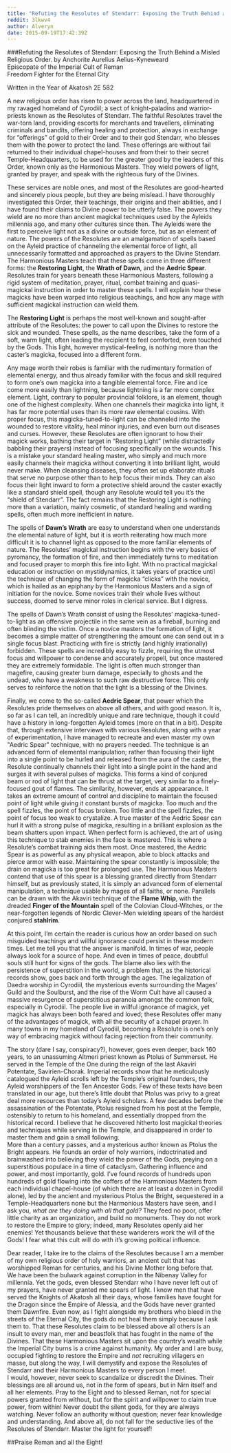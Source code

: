 ```yaml
---
title: "Refuting the Resolutes of Stendarr: Exposing the Truth Behind a Misled Religious Order."
reddit: 3lkwv4
author: Alveryn
date: 2015-09-19T17:42:39Z
---
```


###Refuting the Resolutes of Stendarr: Exposing the Truth Behind a Misled Religious Order.
by Anchorite Aurelius Aelius-Kyneweard    
Episcopate of the Imperial Cult of Reman    
Freedom Fighter for the Eternal City



Written in the Year of Akatosh 2E 582    

A new religious order has risen to power across the land, headquartered in my ravaged homeland of Cyrodiil; a sect of knight-paladins and warrior-priests known as the Resolutes of Stendarr. The faithful Resolutes travel the war-torn land, providing escorts for merchants and travellers, eliminating criminals and bandits, offering healing and protection, always in exchange for “offerings” of gold to their Order and to their god Stendarr, who blesses them with the power to protect the land. These offerings are without fail returned to their individual chapel-houses and from their to their secret Temple-Headquarters, to be used for the greater good by the leaders of this Order, known only as the Harmonious Masters. They wield powers of light, granted by prayer, and speak with the righteous fury of the Divines.    

These services are noble ones, and most of the Resolutes are good-hearted and sincerely pious people, but they are being mislead. I have thoroughly investigated this Order, their teachings, their origins and their abilities, and I have found their claims to Divine power to be utterly false. The powers they wield are no more than ancient magickal techniques used by the Ayleids millennia ago, and many other cultures since then. The Ayleids were the first to perceive light not as a divine or outside force, but as an element of nature. The powers of the Resolutes are an amalgamation of spells based on the Ayleid practice of channeling the elemental force of light, all unnecessarily formatted and approached as prayers to the Divine Stendarr. The Harmonious Masters teach that these spells come in three different forms: the **Restoring Light**, the **Wrath of Dawn**, and the **Aedric Spear**. Resolutes train for years beneath these Harmonious Masters, following a rigid system of meditation, prayer, ritual, combat training and quasi-magickal instruction in order to master these spells. I will explain how these magicks have been warped into religious teachings, and how any mage with sufficient magickal instruction can wield them. 
   
The **Restoring Light** is perhaps the most well-known and sought-after attribute of the Resolutes: the power to call upon the Divines to restore the sick and wounded. These spells, as the name describes, take the form of a soft, warm light, often leading the recipient to feel comforted, even touched by the Gods. This light, however mystical-feeling, is nothing more than the caster’s magicka, focused into a different form.   
 
Any mage worth their robes is familiar with the rudimentary formation of elemental energy, and thus already familiar with the focus and skill required to form one’s own magicka into a tangible elemental force. Fire and ice come more easily than lightning, because lightning is a far more complex element. Light, contrary to popular provincial folklore, is an element, though one of the highest complexity. When one channels their magicka into light, it has far more potential uses than its more raw elemental cousins. With proper focus, this magicka-tuned-to-light can be channeled into the wounded to restore vitality, heal minor injuries, and even burn out diseases and curses. However, these Resolutes are often ignorant to how their magick works, bathing their target in “Restoring Light” (while distractedly babbling their prayers) instead of focusing specifically on the wounds. This is a mistake your standard healing master, who simply and much more easily channels their magicka without converting it into brilliant light, would never make. When cleansing diseases, they often set up elaborate rituals that serve no purpose other than to help focus their minds. They can also focus their light inward to form a protective shield around the caster exactly like a standard shield spell, though any Resolute would tell you it’s the “shield of Stendarr”. The fact remains that the Restoring Light is nothing more than a variation, mainly cosmetic, of standard healing and warding spells, often much more inefficient in nature.    

The spells of **Dawn’s Wrath** are easy to understand when one understands the elemental nature of light, but it is worth reiterating how much more difficult it is to channel light as opposed to the more familiar elements of nature. The Resolutes’ magickal instruction begins with the very basics of pyromancy, the formation of fire, and then immediately turns to meditation and focused prayer to morph this fire into light. With no practical magickal education or instruction on mystidynamics, it takes years of practice until the technique of changing the form of magicka “clicks” with the novice, which is hailed as an epiphany by the Harmonious Masters and a sign of initiation for the novice. Some novices train their whole lives without success, doomed to serve minor roles in clerical service. But I digress.    

The spells of Dawn’s Wrath consist of using the Resolutes’ magicka-tuned-to-light as an offensive projectile in the same vein as a fireball, burning and often blinding the victim. Once a novice masters the formation of light, it becomes a simple matter of strengthening the amount one can send out in a single focus blast. Practicing with fire is strictly (and highly irrationally) forbidden. These spells are incredibly easy to fizzle, requiring the utmost focus and willpower to condense and accurately propell, but once mastered they are extremely formidable. The light is often much stronger than magefire, causing greater burn damage, especially to ghosts and the undead, who have a weakness to such raw destructive force. This only serves to reinforce the notion that the light is a blessing of the Divines.    

Finally, we come to the so-called **Aedric Spear**, that power which the Resolutes pride themselves on above all others, and with good reason. It is, so far as I can tell, an incredibly unique and rare technique, though it could have a history in long-forgotten Ayleid tomes (more on that in a bit). Despite that, through extensive interviews with various Resolutes, along with a year of experimentation, I have managed to recreate and even master my own "Aedric Spear" technique, with no prayers needed. The technique is an advanced form of elemental manipulation; rather than focusing their light into a single point to be hurled and released from the aura of the caster, the Resolute continually channels their light into a single point in the hand and surges it with several pulses of magicka. This forms a kind of conjured beam or rod of light that can be thrust at the target, very similar to a finely-focused gout of flames. The similarity, however, ends at appearance. It takes an extreme amount of control and discipline to maintain the focused point of light while giving it constant bursts of magicka. Too much and the spell fizzles, the point of focus broken. Too little and the spell fizzles, the point of focus too weak to crystalize. A true master of the Aedric Spear can hurl it with a strong pulse of magicka, resulting in a brilliant explosion as the beam shatters upon impact. When perfect form is achieved, the art of using this technique to stab enemies in the face is mastered. This is where a Resolute’s combat training aids them most. Once mastered, the Aedric Spear is as powerful as any physical weapon, able to block attacks and pierce armor with ease. Maintaining the spear constantly is impossible; the drain on magicka is too great for prolonged use. 
The Harmonious Masters contend that use of this spear is a blessing granted directly from Stendarr himself, but as previously stated, it is simply an advanced form of elemental manipulation, a technique usable by mages of all faiths, or none. Parallels can be drawn with the Akaviri technique of the **Flame Whip**, with the dreaded **Finger of the Mountain** spell of the Colovian Cloud-Witches, or the near-forgotten legends of Nordic Clever-Men wielding spears of the hardest conjured **stahlrim**.    

At this point, I’m certain the reader is curious how an order based on such misguided teachings and willful ignorance could persist in these modern times. Let me tell you that the answer is manifold. In times of war, people always look for a source of hope. And even in times of peace, doubtful souls still hunt for signs of the gods. The blame also lies with the persistence of superstition in the world, a problem that, as the historical records show, goes back and forth through the ages. The legalization of Daedra worship in Cyrodiil, the mysterious events surrounding the Mages’ Guild and the Soulburst, and the rise of the Worm Cult have all caused a massive resurgence of superstitious paranoia amongst the common folk, especially in Cyrodiil. The people live in willful ignorance of magick, yet magick has always been both feared and loved; these Resolutes offer many of the advantages of magick, with all the security of a chapel prayer. In many towns in my homeland of Cyrodiil, becoming a Resolute is one’s only way of embracing magick without facing rejection from their community.    

The story (dare I say, conspiracy?), however, goes even deeper, back 160 years, to an unassuming Altmeri priest known as Ptolus of Summerset. He served in the Temple of the One during the reign of the last Akaviri Potentate, Savirien-Chorak. Imperial records show that he meticulously catalogued the Ayleid scrolls left by the Temple’s original founders, the Ayleid worshippers of the Ten Ancestor Gods. Few of these texts have been translated in our age, but there’s little doubt that Ptolus was privy to a great deal more resources than today’s Ayleid scholars. A few decades before the assassination of the Potentate, Ptolus resigned from his post at the Temple, ostensibly to return to his homeland, and essentially dropped from the historical record. I believe that he discovered hitherto lost magickal theories and techniques while serving in the Temple, and disappeared in order to master them and gain a small following.    
More than a century passes, and a mysterious author known as Ptolus the Bright appears. He founds an order of holy warriors, indoctrinated and brainwashed into believing they wield the power of the Gods, preying on a superstitious populace in a time of cataclysm. Gathering influence and power, and most importantly, gold. I’ve found records of hundreds upon hundreds of gold flowing into the coffers of the Harmonious Masters from each individual chapel-house (of which there are at least a dozen in Cyrodiil alone), led by the ancient and mysterious Ptolus the Bright, sequestered in a Temple-Headquarters none but the Harmonious Masters have seen, and I ask you, *what are they doing with all that gold?* They feed no poor, offer little charity as an organization, and build no monuments. They do not work to restore the Empire to glory; indeed, many Resolutes openly aid her enemies! Yet thousands believe that these wanderers work the will of the Gods! I fear what this cult will do with it’s growing political influence.    

Dear reader, I take ire to the claims of the Resolutes because I am a member of my own religious order of holy warriors, an ancient cult that has worshipped Reman for centuries, and his Divine Mother long before that. We have been the bulwark against corruption in the Nibenay Valley for millennia. Yet the gods, even blessed Stendarr who I have never left out of my prayers, have never granted me spears of light. I know men that have served the Knights of Akatosh all their days, whose families have fought for the Dragon since the Empire of Alessia, and the Gods have never granted them Dawnfire. Even now, as I fight alongside my brothers who bleed in the streets of the Eternal City, the gods do not heal them simply because I ask them to. That these Resolutes claim to be blessed above all others is an insult to every man, mer and beastfolk that has fought in the name of the Divines. That these Harmonious Masters sit upon the country’s wealth while the Imperial City burns is a crime against humanity. My order and I are busy, occupied fighting to restore the Empire and *not* recruiting villagers en masse, but along the way, I will demystify and expose the Resolutes of Stendarr and their Harmonious Masters to every person I meet.    
I would, however, never seek to scandalize or discredit the Divines. Their blessings are all around us, not in the form of spears, but in Nirn itself and all her elements. Pray to the Eight and to blessed Reman, not for special powers granted from without, but for the spirit and willpower to claim true power, from within! Never doubt the silent gods, for they are always watching. Never follow an authority without question; never fear knowledge and understanding. And above all, do not fall for the seductive lies of the Resolutes of Stendarr. Master the light for yourself! 



##Praise Reman and all the Eight!  





